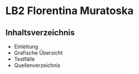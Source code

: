 # LB2 Florentina Muratoska


## Inhaltsverzeichnis
* Einleitung
* Grafische Übersicht
* Testfälle
* Quellenverzeichnis

